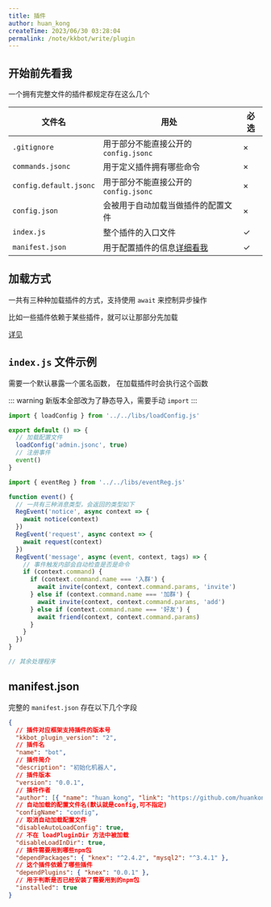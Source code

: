 ```yaml
---
title: 插件
author: huan_kong
createTime: 2023/06/30 03:28:04
permalink: /note/kkbot/write/plugin
---
```


## 开始前先看我

一个拥有完整文件的插件都规定存在这么几个

| 文件名 | 用处  |必选|
| ------| ----- | ------- |
| `.gitignore` | 用于部分不能直接公开的 `config.jsonc` | × |
| `commands.jsonc` | 用于定义插件拥有哪些命令 | × |
| `config.default.jsonc` | 用于部分不能直接公开的 `config.jsonc` | × |
| `config.json` | 会被用于自动加载当做插件的配置文件 | × |
| `index.js` | 整个插件的入口文件 | ✓ |
| `manifest.json` | 用于配置插件的信息[详细看我](#manifest-json) | ✓ |

## 加载方式

一共有三种种加载插件的方式，支持使用 `await` 来控制异步操作

比如一些插件依赖于某些插件，就可以让那部分先加载

[详见](/note/kkbot/libs/loadPlugin)

## `index.js` 文件示例

需要一个默认暴露一个匿名函数，
在加载插件时会执行这个函数

::: warning
新版本全部改为了静态导入，需要手动 `import`
:::

~~~ javascript
import { loadConfig } from '../../libs/loadConfig.js'

export default () => {
  // 加载配置文件
  loadConfig('admin.jsonc', true)
  // 注册事件
  event()
}

import { eventReg } from '../../libs/eventReg.js'

function event() {
  // 一共有三种消息类型，会返回的类型如下
  RegEvent('notice', async context => {
    await notice(context)
  })
  RegEvent('request', async context => {
    await request(context)
  })
  RegEvent('message', async (event, context, tags) => {
    // 事件触发内部会自动检查是否是命令
    if (context.command) {
      if (context.command.name === '入群') {
        await invite(context, context.command.params, 'invite')
      } else if (context.command.name === '加群') {
        await invite(context, context.command.params, 'add')
      } else if (context.command.name === '好友') {
        await friend(context, context.command.params)
      }
    }
  })
}

// 其余处理程序
~~~

## manifest.json

完整的 `manifest.json` 存在以下几个字段

~~~ json
{
  // 插件对应框架支持插件的版本号
  "kkbot_plugin_version": "2",
  // 插件名
  "name": "bot",
  // 插件简介
  "description": "初始化机器人",
  // 插件版本
  "version": "0.0.1",
  // 插件作者
  "author": [{ "name": "huan_kong", "link": "https://github.com/huankong233" }],
  // 自动加载的配置文件名(默认就是config,可不指定)
  "configName": "config",
  // 取消自动加载配置文件
  "disableAutoLoadConfig": true,
  // 不在 loadPluginDir 方法中被加载
  "disableLoadInDir": true,
  // 插件需要用到哪些npm包
  "dependPackages": { "knex": "^2.4.2", "mysql2": "^3.4.1" },
  // 这个插件依赖了哪些插件
  "dependPlugins": { "knex": "0.0.1" },
  // 用于判断是否已经安装了需要用到的npm包
  "installed": true
}
~~~

